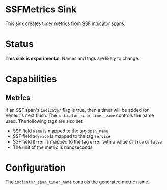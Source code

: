 # SSFMetrics Sink

This sink creates timer metrics from SSF indicator spans.

# Status

**This sink is experimental**. Names and tags are likely to change.

# Capabilities

## Metrics

If an SSF span's `indicator` flag is true, then a timer will be added for
Veneur's next flush. The `indicator_span_timer_name` controls the name used. The
following tags are also set:

* SSF field `Name` is mapped to the tag `span_name`
* SSF field `Service` is mapped to the tag `service`
* SSF field `Error` is mapped to the tag `error` with a value of `true` or `false`
* The unit of the metric is nanoseconds

# Configuration

The `indicator_span_timer_name` controls the generated metric name.
